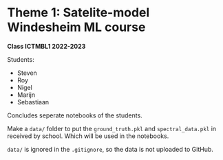 # Theme 1: Satelite-model Windesheim ML course
**Class ICTMBL1 2022-2023**

Students:
- Steven
- Roy
- Nigel
- Marijn
- Sebastiaan
  
Concludes seperate notebooks of the students.

Make a `data/` folder to put the `ground_truth.pkl` and `spectral_data.pkl` in received by school. Which will be used in the notebooks.

`data/` is ignored in the `.gitignore`, so the data is not uploaded to GitHub.